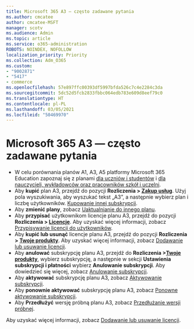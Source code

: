 ```yaml
---
title: Microsoft 365 A3 — często zadawane pytania
ms.author: cmcatee
author: cmcatee-MSFT
manager: scotv
ms.audience: Admin
ms.topic: article
ms.service: o365-administration
ROBOTS: NOINDEX, NOFOLLOW
localization_priority: Priority
ms.collection: Adm_O365
ms.custom:
- "9002871"
- "5417"
- commerce
ms.openlocfilehash: 57e897ffc00393df5997bfda526c7c4e2284c3da
ms.sourcegitcommit: 5dc52d5fcb2833fbbc064edb783e609d8eef79c0
ms.translationtype: HT
ms.contentlocale: pl-PL
ms.lasthandoff: 03/05/2021
ms.locfileid: "50469970"
---
```

# <a name="microsoft-365-a3-faq"></a>Microsoft 365 A3 — często zadawane pytania

- W celu porównania planów A1, A3, A5 platformy Microsoft 365 Education zapoznaj się z planami [dla uczniów i studentów](https://www.microsoft.com/microsoft-365/academic/compare-office-365-education-plans?activetab=tab:primaryr1) i [dla nauczycieli, wykładowców oraz pracowników szkół i uczelni](https://www.microsoft.com/microsoft-365/academic/compare-office-365-education-plans?activetab=tab:primaryr2).
- Aby **kupić** plan A3, przejdź do pozycji **Rozliczenia > [Zakup usług](https://go.microsoft.com/fwlink/p/?linkid=868433)**. Użyj pola wyszukiwania, aby wyszukać tekst „A3”, a następnie wybierz plan i liczbę użytkowników. [Kupowanie innej subskrypcji](https://docs.microsoft.com/microsoft-365/commerce/try-or-buy-microsoft-365#buy-a-different-subscription).
- Aby **zmienić plany**, zobacz [Uaktualnianie do innego planu](https://docs.microsoft.com/microsoft-365/commerce/subscriptions/upgrade-to-different-plan).
- Aby **przypisać** użytkownikom licencje planu A3, przejdź do pozycji **Rozliczenia > [Licencje](https://go.microsoft.com/fwlink/p/?linkid=842264)**. Aby uzyskać więcej informacji, zobacz [Przypisywanie licencji do użytkowników](https://docs.microsoft.com/microsoft-365/admin/manage/assign-licenses-to-users).
- Aby **kupić lub usunąć** licencje planu A3, przejdź do pozycji **Rozliczenia > [Twoje produkty](https://go.microsoft.com/fwlink/p/?linkid=842054)**. Aby uzyskać więcej informacji, zobacz [Dodawanie lub usuwanie licencji](https://docs.microsoft.com/microsoft-365/commerce/licenses/buy-licenses).
- Aby **anulować** subskrypcję planu A3, przejdź do **Rozliczenia >[Twoje produkty](https://go.microsoft.com/fwlink/p/?linkid=842054)**, wybierz subskrypcję, a następnie w sekcji **Ustawienia subskrypcji i płatności** wybierz **Anulowanie subskrypcji**. Aby dowiedzieć się więcej, zobacz [Anulowanie subskrypcji](https://docs.microsoft.com/microsoft-365/commerce/subscriptions/cancel-your-subscription).
- Aby **aktywować** subskrypcję planu A3, zobacz [Aktywowanie subskrypcji](https://docs.microsoft.com/alchemyinsights/activate-your-office-365-subscription).
- Aby **ponownie aktywować** subskrypcję planu A3, zobacz [Ponowne aktywowanie subskrypcji](https://docs.microsoft.com/alchemyinsights/reactivate-your-subscription).
- Aby **Przedłużyć** wersję próbną planu A3, zobacz [Przedłużanie wersji próbnej](https://docs.microsoft.com/microsoft-365/commerce/extend-your-trial).

Aby uzyskać więcej informacji, zobacz [Dodawanie lub usuwanie licencji](https://docs.microsoft.com/microsoft-365/commerce/licenses/buy-licenses).